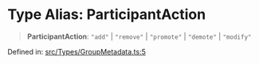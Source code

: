 # Type Alias: ParticipantAction

> **ParticipantAction**: `"add"` \| `"remove"` \| `"promote"` \| `"demote"` \| `"modify"`

Defined in: [src/Types/GroupMetadata.ts:5](https://github.com/Fokusdotid/Baileys/blob/abcb8d9f2160683543784d4a7641ec0f8c55ed7e/src/Types/GroupMetadata.ts#L5)
